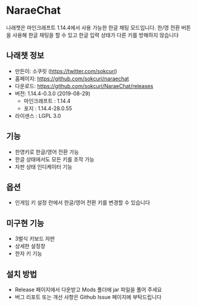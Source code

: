 # NaraeChat
나래챗은 마인크래프트 1.14.4에서 사용 가능한 한글 채팅 모드입니다. 한/영 전환 버튼을 사용해 한글 채팅을 할 수 있고 한글 입력 상태가 다른 키를 방해하지 않습니다

## 나래챗 정보
* 만든이: 소쿠릿 (https://twitter.com/sokcuri)
* 홈페이지: https://github.com/sokcuri/naraechat
* 다운로드: https://github.com/sokcuri/NaraeChat/releases
* 버전: 1.14.4-0.3.0 (2019-08-29)
  * 마인크래프트 : 1.14.4
  * 포지 : 1.14.4-28.0.55
* 라이센스 : LGPL 3.0

## 기능
* 한영키로 한글/영어 전환 가능
* 한글 상태에서도 모든 키를 조작 가능
* 자판 상태 인디케이터 기능

## 옵션
* 인게임 키 설정 란에서 한글/영어 전환 키를 변경할 수 있습니다

## 미구현 기능
* 3벌식 키보드 자판
* 상세한 설정창
* 한자 키 기능

## 설치 방법
* Release 페이지에서 다운받고 Mods 폴더에 jar 파일을 풀어 주세요
* 버그 리포트 또는 개선 사항은 Github Issue 페이지에 부탁드립니다
